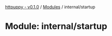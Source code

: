 [httpuppy - v0.1.0](../README.md) / [Modules](../modules.md) / internal/startup

# Module: internal/startup
